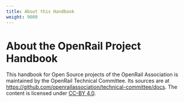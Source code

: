 ```yaml
---
title: About this Handbook
weight: 9000
---
```


# About the OpenRail Project Handbook

This handbook for Open Source projects of the OpenRail Association is maintained by the OpenRail Technical Committee. Its sources are at https://github.com/openrailassociation/technical-committee/docs. The content is licensed under [CC-BY 4.0](https://github.com/OpenRailAssociation/technical-committee/blob/main/LICENSE).
